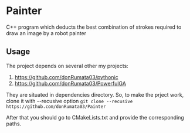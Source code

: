# Painter
C++ program which deducts the best combination of strokes required to draw an image by a robot painter

## Usage
The project depends on several other my projects:
  1) https://github.com/donRumata03/pythonic
  2) https://github.com/donRumata03/PowerfulGA  
  
They are situated in dependencies directory.
So, to make the prject work, clone it with --recusive option 
  `git clone --recusive https://github.com/donRumata03/Painter`
  
  After that you should go to CMakeLists.txt and provide the corresponding paths.
